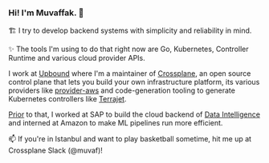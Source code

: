 ### Hi! I'm Muvaffak. 👋

<!--
**muvaf/muvaf** is a ✨ _special_ ✨ repository because its `README.md` (this file) appears on your GitHub profile.

Here are some ideas to get you started:

- 🔭 I’m currently working on ...
- 🌱 I’m currently learning ...
- 👯 I’m looking to collaborate on ...
- 🤔 I’m looking for help with ...
- 💬 Ask me about ...
- 📫 How to reach me: ...
- 😄 Pronouns: ...
- ⚡ Fun fact: ...
-->

🏗 I try to develop backend systems with simplicity and reliability in mind.

✨ The tools I'm using to do that right now are Go, Kubernetes, Controller Runtime and various cloud provider APIs.

I work at [Upbound](https://www.upbound.io/) where I'm a maintainer of [Crossplane](https://github.com/crossplane/crossplane), an open source control plane that lets you build your own infrastructure platform, its various providers like [provider-aws](https://github.com/crossplane/provider-aws) and code-generation tooling to generate Kubernetes controllers like [Terrajet](https://github.com/crossplane-contrib/terrajet).

[Prior](https://www.linkedin.com/in/mmonus/) to that, I worked at SAP to build the cloud backend of [Data Intelligence](https://www.sap.com/products/data-intelligence.html) and interned at Amazon to make ML pipelines run more efficient.

📫 If you're in Istanbul and want to play basketball sometime, hit me up at Crossplane Slack (@muvaf)!

